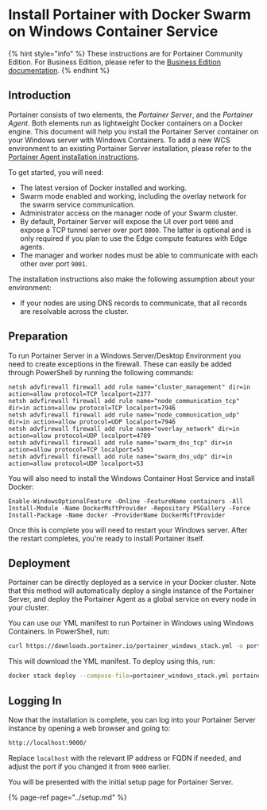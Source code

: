 # Install Portainer with Docker Swarm on Windows Container Service

{% hint style="info" %}
These instructions are for Portainer Community Edition. For Business Edition, please refer to the [Business Edition documentation](https://docs.portainer.io/v/be-2.7/).
{% endhint %}

## Introduction

Portainer consists of two elements, the _Portainer Server_, and the _Portainer Agent_. Both elements run as lightweight Docker containers on a Docker engine. This document will help you install the Portainer Server container on your Windows server with Windows Containers. To add a new WCS environment to an existing Portainer Server installation, please refer to the [Portainer Agent installation instructions](../../agent/swarm/wcs.md).

To get started, you will need:

* The latest version of Docker installed and working.
* Swarm mode enabled and working, including the overlay network for the swarm service communication.
* Administrator access on the manager node of your Swarm cluster.
* By default, Portainer Server will expose the UI over port `9000` and expose a TCP tunnel server over port `8000`. The latter is optional and is only required if you plan to use the Edge compute features with Edge agents.
* The manager and worker nodes must be able to communicate with each other over port `9001`.

The installation instructions also make the following assumption about your environment:

* If your nodes are using DNS records to communicate, that all records are resolvable across the cluster.

## Preparation

To run Portainer Server in a Windows Server/Desktop Environment you need to create exceptions in the firewall. These can easily be added through PowerShell by running the following commands:

```text
netsh advfirewall firewall add rule name="cluster_management" dir=in action=allow protocol=TCP localport=2377
netsh advfirewall firewall add rule name="node_communication_tcp" dir=in action=allow protocol=TCP localport=7946
netsh advfirewall firewall add rule name="node_communication_udp" dir=in action=allow protocol=UDP localport=7946
netsh advfirewall firewall add rule name="overlay_network" dir=in action=allow protocol=UDP localport=4789
netsh advfirewall firewall add rule name="swarm_dns_tcp" dir=in action=allow protocol=TCP localport=53
netsh advfirewall firewall add rule name="swarm_dns_udp" dir=in action=allow protocol=UDP localport=53
```

You will also need to install the Windows Container Host Service and install Docker:

```text
Enable-WindowsOptionalFeature -Online -FeatureName containers -All
Install-Module -Name DockerMsftProvider -Repository PSGallery -Force
Install-Package -Name docker -ProviderName DockerMsftProvider
```

Once this is complete you will need to restart your Windows server. After the restart completes, you're ready to install Portainer itself.

## Deployment

Portainer can be directly deployed as a service in your Docker cluster. Note that this method will automatically deploy a single instance of the Portainer Server, and deploy the Portainer Agent as a global service on every node in your cluster.

You can use our YML manifest to run Portainer in Windows using Windows Containers. In PowerShell, run:

```bash
curl https://downloads.portainer.io/portainer_windows_stack.yml -o portainer_windows_stack.yml
```

This will download the YML manifest. To deploy using this, run:

```bash
docker stack deploy --compose-file=portainer_windows_stack.yml portainer
```

## Logging In

Now that the installation is complete, you can log into your Portainer Server instance by opening a web browser and going to:

```bash
http://localhost:9000/
```

Replace `localhost` with the relevant IP address or FQDN if needed, and adjust the port if you changed it from `9000` earlier.

You will be presented with the initial setup page for Portainer Server.

{% page-ref page="../setup.md" %}

